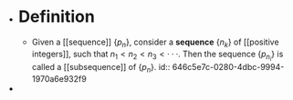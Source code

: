 - # Definition
	- Given a [[sequence]] $\{p_n\}$, consider a **sequence** $\{n_k\}$ of [[positive integers]], such that $n_1 < n_2 < n_3 < · · ·$. Then the sequence $\{p_{n_i}\}$ is called a [[subsequence]] of $\{p_n\}$.
	  id:: 646c5e7c-0280-4dbc-9994-1970a6e932f9
-